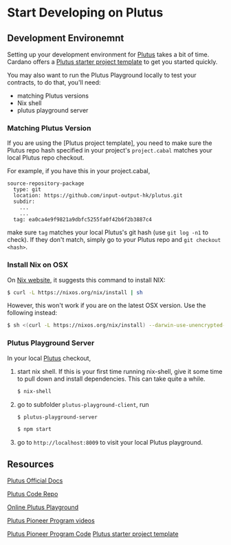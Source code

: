 # Start Developing on Plutus
## Development Environemnt
Setting up your development environment for [Plutus] takes a bit of time. Cardano offers a [Plutus starter project template] to get you started quickly.

You may also want to run the Plutus Playground locally to test your contracts, to do that, you'll need:
- matching Plutus versions
- Nix shell
- plutus playground server

### Matching Plutus Version
If you are using the [Plutus project template], you need to make sure the Plutus repo hash specified in your project's `project.cabal` matches your local Plutus repo checkout.

For example, if you have this in your project.cabal,
```cabal
source-repository-package
  type: git
  location: https://github.com/input-output-hk/plutus.git
  subdir:
    ...
    ...
  tag: ea0ca4e9f9821a9dbfc5255fa0f42b6f2b3887c4
```
make sure `tag` matches your local Plutus's git hash (use `git log -n1` to check). If they don't match, simply go to your Plutus repo and `git checkout <hash>`.

### Install Nix on OSX
On [Nix website], it suggests this command to install NIX:
```sh
$ curl -L https://nixos.org/nix/install | sh
```
However, this won't work if you are on the latest OSX version. Use the following instead:

```sh
$ sh <(curl -L https://nixos.org/nix/install) --darwin-use-unencrypted-nix-store-volume
```

### Plutus Playground Server
In your local [Plutus] checkout,
1. start nix shell. If this is your first time running nix-shell, give it some time to pull down and install dependencies. This can take quite a while.
    ```sh
    $ nix-shell
    ```
2. go to subfolder `plutus-playground-client`, run
    ```sh
    $ plutus-playground-server

    $ npm start
    ```
3. go to `http://localhost:8009` to visit your local Plutus playground.

## Resources
[Plutus Official Docs]

[Plutus Code Repo]

[Online Plutus Playground]

[Plutus Pioneer Program videos]

[Plutus Pioneer Program Code]
[Plutus starter project template]


[Nix website]: https://nixos.org/download.html#nix-quick-install
[Online Plutus Playground]: https://playground.plutus.iohkdev.io/
[Plutus]: https://github.com/input-output-hk/plutus
[Plutus Code Repo]: https://github.com/input-output-hk/plutus
[Plutus Official Docs]: https://testnets.cardano.org/en/programming-languages/plutus/overview/
[Plutus starter project template]: https://github.com/input-output-hk/plutus-starter
[Plutus Pioneer Program Code]: https://github.com/input-output-hk/plutus-pioneer-program
[Plutus Pioneer Program videos]: https://youtu.be/wqC8oiurqsI?list=PLnPTB0CuBOBypVDf1oGcsvnJGJg8h-LII
